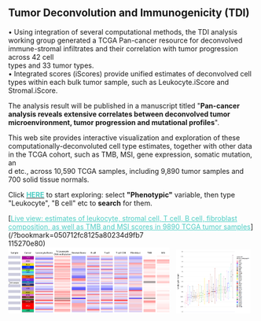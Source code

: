 ## Tumor Deconvolution and Immunogenicity (TDI)
• Using integration of several computational methods, the TDI analysis working group generated a TCGA Pan-cancer resource for deconvolved immune-stromal infiltrates and their correlation with tumor progression across 42 cell\
 types and 33 tumor types.<br>
• Integrated scores (iScores) provide unified estimates of deconvolved cell types within each bulk tumor sample, such as Leukocyte.iScore and Stromal.iScore.<br>

The analysis result will be published in a manuscript titled "<B>Pan-cancer analysis reveals extensive correlates between deconvolved tumor microenvironment, tumor progression and mutational profiles</B>".<br>

This web site provides interactive visualization and exploration of these computationally-deconvoluted cell type estimates, together with other data in the TCGA cohort, such as TMB, MSI, gene expression, somatic mutation, an\
d etc., across 10,590 TCGA samples, including 9,890 tumor samples and 700 solid tissue normals.

Click [<span style="color:#4ecdc4;font-weight:bold">HERE</span>](/?bookmark=e08e4a15719ed17a218cefe0021f36b1) to start exploring: select <b>"Phenotypic"</b> variable, then type "Leukocyte", "B cell" etc to <b>search</b> for them.

[<span style="color:#4ecdc4"><u>Live view: estimates of leukocyte, stromal cell, T cell, B cell, fibroblast composition, as well as TMB and MSI scores in 9890 TCGA tumor samples</u></span>](/?bookmark=050712fc8125a80234d9fb7\
115270e80)<br>
<a href="/?bookmark=050712fc8125a80234d9fb7115270e80"><img src="https://github.com/ucscXena/cohortMetaData/raw/master/hub_tdi.xenahubs.net/liveview.png" style="width:65%;"></a>
<a href="/?bookmark=6f0f41973f6ff1d7586b3f8a9704977e"><img src="https://github.com/ucscXena/cohortMetaData/raw/master/hub_tdi.xenahubs.net/liveview_chart.png" style="width:30%;margin-left:10px"></a>
